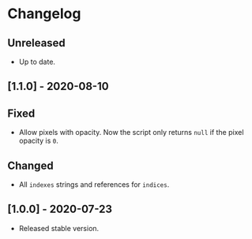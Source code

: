 # Changelog

## Unreleased

* Up to date.

## [1.1.0] - 2020-08-10

## Fixed

* Allow pixels with opacity. Now the script only returns `null` if the pixel opacity is `0`.

## Changed

* All `indexes` strings and references for `indices`.


## [1.0.0] - 2020-07-23

* Released stable version.
